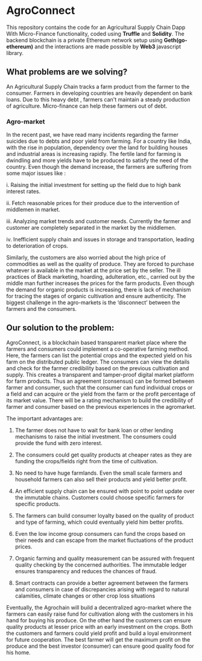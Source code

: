 # AgroConnect

This repository contains the code for an Agricultural Supply Chain Dapp With Micro-Finance functionality, coded using **Truffle** and **Solidity**. The backend blockchain is a private Ethereum network setup using **Geth(go-ethereum)** and the interactions are made possible by **Web3** javascript library.

## What problems are we solving?

An Agricultural Supply Chain tracks a farm product from the farmer to the consumer. Farmers in developing countries are heavily dependent on bank loans. Due to this heavy debt , farmers can't maintain a steady production of agriculture. Micro-finance can help these farmers out of debt.

### Agro-market

In the recent past, we have read many incidents regarding the farmer suicides due to debts and poor yield from farming. For a country like India, with the rise in population, dependency over the land for building houses and industrial areas is increasing rapidly. The fertile land for farming is dwindling and more yields have to be produced to satisfy the need of the country. Even though the demand increase, the farmers are suffering from some major issues like : 

i.	Raising the initial investment for setting up the field due to high bank interest rates.

ii.	Fetch reasonable prices for their produce due to the intervention of middlemen in market.

iii.	Analyzing market trends and customer needs. Currently the farmer and customer are completely separated in the market by the middlemen.

iv.	Inefficient supply chain and issues in storage and transportation, leading to deterioration of crops.

Similarly, the customers are also worried about the high price of commodities as well as the quality of produce. They are forced to purchase whatever is available in the market at the price set by the seller. The ill practices of Black marketing, hoarding, adulteration, etc., carried out by the middle man further increases the prices for the farm products. Even though the demand for organic products is increasing, there is lack of mechanism for tracing the stages of organic cultivation and ensure authenticity.
The biggest challenge in the agro-markets is the ‘disconnect’ between the farmers and the consumers.


## Our solution to the problem:

AgroConnect, is a  blockchain based transparent market place where the farmers and consumers could implement a co-operative farming method. Here, the farmers can list the potential crops and the expected yield on his farm on the distributed public ledger. The consumers can view the details and check for the farmer credibility based on the previous cultivation and supply. This creates a transparent and tamper-proof digital market platform for farm products. Thus an agreement (consensus) can be formed between farmer and consumer, such that the consumer can fund individual crops or a field and can acquire or the yield from the farm or the profit percentage of its market value. There will be a rating mechanism to build the credibility of farmer and consumer based on the previous experiences in the agromarket.

The important advantages are:

1.	The farmer does not have to wait for bank loan or other lending mechanisms to raise the initial investment. The consumers could provide the fund with zero interest.

2.	The consumers could get quality products at cheaper rates as they are funding the crops/fields right from the time of cultivation. 

3.	No need to have huge farmlands. Even the small scale farmers and household farmers can also sell their products and yield better profit.

4.	An efficient supply chain can be ensured with point to point update over the immutable chains. Customers could choose specific farmers for specific products.

5.	The farmers can build consumer loyalty based on the quality of product and type of farming, which could eventually yield him better profits.

6.	Even the low income group consumers can fund the crops based on their needs and can escape from the market fluctuations of the product prices.

7.	Organic farming and quality measurement can be assured with frequent quality checking by the concerned authorities. The immutable ledger ensures transparency and reduces the chances of fraud.

8.	Smart contracts can provide a better agreement between the farmers and consumers in case of discrepancies arising with regard to natural calamities, climate changes or other crop loss situations

Eventually, the Agrochain will build a decentralized agro-market where the farmers can easily raise fund for cultivation along with the customers in his hand for buying his produce. On the other hand the customers can ensure quality products at lesser price with an early investment on the crops. Both the customers and farmers could yield profit and build a loyal environment for future cooperation. The best farmer will get the maximum profit on the produce and the best investor (consumer) can ensure good quality food for his home.


